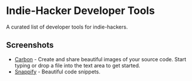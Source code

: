 # Indie-Hacker Developer Tools

A curated list of developer tools for indie-hackers.

## Screenshots
- [Carbon](https://carbon.now.sh/) - Create and share beautiful images of your source code.
Start typing or drop a file into the text area to get started.
- [Snappify](https://snappify.io/) - Beautiful code snippets. 
